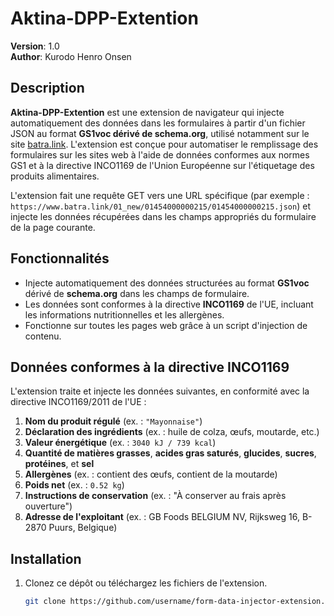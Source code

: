 # Aktina-DPP-Extention

**Version**: 1.0  
**Author**: Kurodo Henro Onsen

## Description

**Aktina-DPP-Extention** est une extension de navigateur qui injecte automatiquement des données dans les formulaires à partir d'un fichier JSON au format **GS1voc dérivé de schema.org**, utilisé notamment sur le site [batra.link](https://www.batra.link). L'extension est conçue pour automatiser le remplissage des formulaires sur les sites web à l'aide de données conformes aux normes GS1 et à la directive INCO1169 de l'Union Européenne sur l'étiquetage des produits alimentaires.

L'extension fait une requête GET vers une URL spécifique (par exemple : `https://www.batra.link/01_new/01454000000215/01454000000215.json`) et injecte les données récupérées dans les champs appropriés du formulaire de la page courante.

## Fonctionnalités

- Injecte automatiquement des données structurées au format **GS1voc** dérivé de **schema.org** dans les champs de formulaire.
- Les données sont conformes à la directive **INCO1169** de l'UE, incluant les informations nutritionnelles et les allergènes.
- Fonctionne sur toutes les pages web grâce à un script d'injection de contenu.

## Données conformes à la directive INCO1169

L'extension traite et injecte les données suivantes, en conformité avec la directive INCO1169/2011 de l'UE :

1. **Nom du produit régulé** (ex. : `"Mayonnaise"`)
2. **Déclaration des ingrédients** (ex. : huile de colza, œufs, moutarde, etc.)
3. **Valeur énergétique** (ex. : `3040 kJ / 739 kcal`)
4. **Quantité de matières grasses**, **acides gras saturés**, **glucides**, **sucres**, **protéines**, et **sel**
5. **Allergènes** (ex. : contient des œufs, contient de la moutarde)
6. **Poids net** (ex. : `0.52 kg`)
7. **Instructions de conservation** (ex. : "À conserver au frais après ouverture")
8. **Adresse de l'exploitant** (ex. : GB Foods BELGIUM NV, Rijksweg 16, B-2870 Puurs, Belgique)

## Installation

1. Clonez ce dépôt ou téléchargez les fichiers de l'extension.
   ```bash
   git clone https://github.com/username/form-data-injector-extension.git
